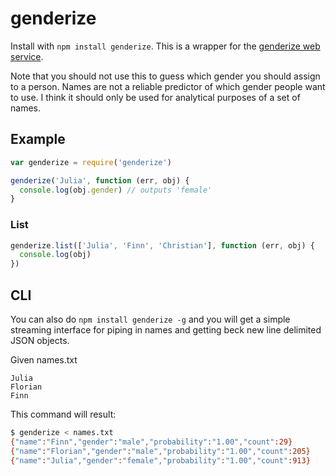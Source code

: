 # genderize

Install with `npm install genderize`. This is a wrapper for the [genderize web service](http://genderize.io/).

Note that you should not use this to guess which gender you should assign to
a person. Names are not a reliable predictor of which gender people want to use.
I think it should only be used for analytical purposes of a set of names.

## Example
```js
var genderize = require('genderize')

genderize('Julia', function (err, obj) {
  console.log(obj.gender) // outputs 'female'
}
```

### List
```js
genderize.list(['Julia', 'Finn', 'Christian'], function (err, obj) {
  console.log(obj)
})
```

## CLI

You can also do `npm install genderize -g` and you will get a simple streaming interface for piping
in names and getting beck new line delimited JSON objects.

Given names.txt
```
Julia
Florian
Finn
```

This command will result:

```sh
$ genderize < names.txt
{"name":"Finn","gender":"male","probability":"1.00","count":29}
{"name":"Florian","gender":"male","probability":"1.00","count":205}
{"name":"Julia","gender":"female","probability":"1.00","count":913}
```